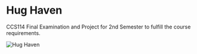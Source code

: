 # Hug Haven
CCS114 Final Examination and Project for 2nd Semester to fulfill the course requirements.

![Hug Haven](https://github.com/Joronski/Hug-Haven/assets/91183608/938821b4-9b83-489e-9f3c-fb6eba86e080)
